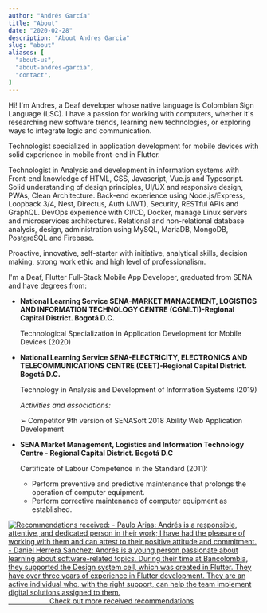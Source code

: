 ```yaml
---
author: "Andrés García"
title: "About"
date: "2020-02-28"
description: "About Andres Garcia"
slug: "about"
aliases: [
  "about-us",
  "about-andres-garcia",
  "contact",
]
---
```


Hi! I'm Andres, a Deaf developer whose native language is Colombian Sign Language (LSC). I have a passion for working with computers, whether it's researching new software trends, learning new technologies, or exploring ways to integrate logic and communication.
<!-- I have a thing for mobile development and backend, and love working on software development and UX! -->

Technologist specialized in application development for mobile devices with solid experience in mobile front-end in Flutter.

Technologist in Analysis and development in information systems with Front-end knowledge of HTML, CSS, Javascript, Vue.js and Typescript.
Solid understanding of design principles, UI/UX and responsive design, PWAs, Clean Architecture.
Back-end experience using Node.js/Express, Loopback 3/4, Nest, Directus, Auth (JWT), Security, RESTful APIs and GraphQL.
DevOps experience with CI/CD, Docker, manage Linux servers and microservices architectures.
Relational and non-relational database analysis, design, administration using MySQL, MariaDB, MongoDB, PostgreSQL and Firebase.

Proactive, innovative, self-starter with initiative, analytical skills, decision making, strong work ethic and high level of professionalism.

I'm a Deaf, Flutter Full-Stack Mobile App Developer, graduated from SENA and have degrees from:

* **National Learning Service SENA-MARKET MANAGEMENT, LOGISTICS AND INFORMATION TECHNOLOGY CENTRE (CGMLTI)-Regional Capital District. Bogotá D.C.**

  Technological Specialization in Application Development for Mobile Devices (2020)

* **National Learning Service SENA-ELECTRICITY, ELECTRONICS AND TELECOMMUNICATIONS CENTRE (CEET)-Regional Capital District. Bogotá D.C.**

  Technology in Analysis and Development of Information Systems (2019)

  _Activities and associations:_

    ➢ Competitor 9th version of SENASoft 2018 Ability Web Application Development

* **SENA Market Management, Logistics and Information Technology Centre - Regional Capital District. Bogotá D.C**

  Certificate of Labour Competence in the Standard (2011):
    * Perform preventive and predictive maintenance that prolongs the operation of computer equipment.
    * Perform corrective maintenance of computer equipment as established.

[![Recommendations received: - Paulo Arias: Andrés is a responsible, attentive, and dedicated person in their work; I have had the pleasure of working with them and can attest to their positive attitude and commitment. - Daniel Herrera Sanchez: Andrés is a young person passionate about learning about software-related topics. During their time at Bancolombia, they supported the Design system cell, which was created in Flutter. They have over three years of experience in Flutter development. They are an active individual who, with the right support, can help the team implement digital solutions assigned to them.](/images/recommendations_en.png)                                 Check out more received recommendations](https://link.tech-andgar.me/recommendations_linkedin)
